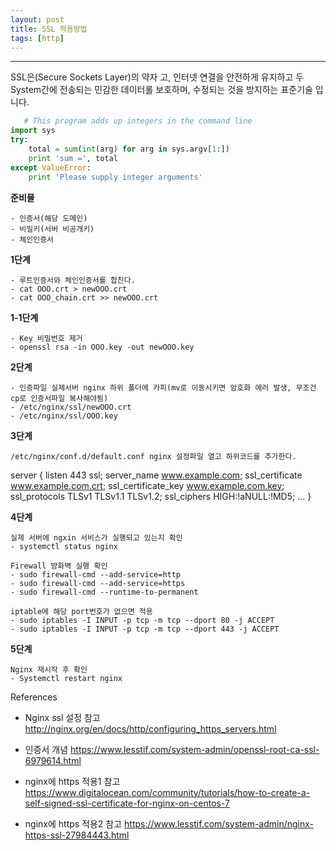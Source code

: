 ```yaml
---
layout: post
title: SSL 적용방법
tags: [http]
---
```

---

SSL은(Secure Sockets Layer)의 약자 고, 인터넷 연결을 안전하게 유지하고 두 System간에 전송되는 민감한 데이터롤 보호하며, 수정되는 것을 방지하는 표준기술 입니다.

```python
   # This program adds up integers in the command line
import sys
try:
    total = sum(int(arg) for arg in sys.argv[1:])
    print 'sum =', total
except ValueError:
    print 'Please supply integer arguments'
```

__준비물__


	- 인증서(해당 도메인)
	- 비밀키(서버 비공개키)
	- 체인인증서

__1단계__


    - 루트인증서와 체인인증서를 합친다.
    - cat OOO.crt > newOOO.crt
	- cat OOO_chain.crt >> newOOO.crt

__1-1단계__


	- Key 비밀번호 제거
	- openssl rsa -in OOO.key -out newOOO.key
	
__2단계__


	- 인증파일 실제서버 nginx 하위 폴더에 카피(mv로 이동시키면 암호화 에러 발생, 무조건 cp로 인증서파일 복사해야됨)
	- /etc/nginx/ssl/newOOO.crt
	- /etc/nginx/ssl/OOO.key

__3단계__


	/etc/nginx/conf.d/default.conf nginx 설정파일 열고 하위코드를 추가한다.
server {
    listen              443 ssl;
    server_name         www.example.com;
    ssl_certificate     www.example.com.crt;
    ssl_certificate_key www.example.com.key;
    ssl_protocols       TLSv1 TLSv1.1 TLSv1.2;
    ssl_ciphers         HIGH:!aNULL:!MD5;
    ...
}


__4단계__


	실제 서버에 ngxin 서비스가 실행되고 있는지 확인
	- systemctl status nginx
	
	Firewall 방화벽 실행 확인
	- sudo firewall-cmd --add-service=http
	- sudo firewall-cmd --add-service=https
	- sudo firewall-cmd --runtime-to-permanent

	iptable에 해당 port번호가 없으면 적용
	- sudo iptables -I INPUT -p tcp -m tcp --dport 80 -j ACCEPT
	- sudo iptables -I INPUT -p tcp -m tcp --dport 443 -j ACCEPT

__5단계__


	Nginx 재시작 후 확인
	- Systemctl restart nginx 

References


* Nginx ssl 설정 참고 <http://nginx.org/en/docs/http/configuring_https_servers.html>

* 인증서 개념 <https://www.lesstif.com/system-admin/openssl-root-ca-ssl-6979614.html>

* nginx에 https 적용1 참고 <https://www.digitalocean.com/community/tutorials/how-to-create-a-self-signed-ssl-certificate-for-nginx-on-centos-7>

* nginx에 https 적용2 참고 <https://www.lesstif.com/system-admin/nginx-https-ssl-27984443.html>

